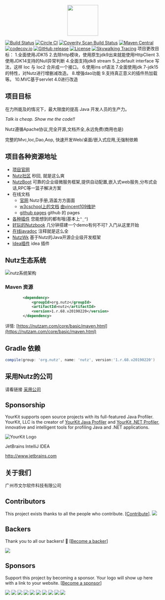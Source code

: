 
<p align="center"><a href="https://nutz.cn" target="_blank"><img width="100" src="https://github.com/nutzam/nutz/raw/master/doc/ci/logo.png"></a></p>

[![Build Status](https://travis-ci.org/nutzam/nutz.png?branch=master)](https://travis-ci.org/nutzam/nutz)
[![Circle CI](https://circleci.com/gh/nutzam/nutz/tree/master.svg?style=svg)](https://circleci.com/gh/nutzam/nutz/tree/master)
[![Coverity Scan Build Status](https://scan.coverity.com/projects/4917/badge.svg)](https://scan.coverity.com/projects/4917/)
[![Maven Central](https://maven-badges.herokuapp.com/maven-central/org.nutz/nutz/badge.svg)](https://maven-badges.herokuapp.com/maven-central/org.nutz/nutz/)
[![codecov.io](http://codecov.io/github/nutzam/nutz/coverage.svg?branch=master)](http://codecov.io/github/nutzam/nutz?branch=master)
[![GitHub release](https://img.shields.io/github/release/nutzam/nutz.svg)](https://github.com/nutzam/nutz/releases)
[![License](https://img.shields.io/badge/license-Apache%202-4EB1BA.svg)](https://www.apache.org/licenses/LICENSE-2.0.html)
[![Skywalking Tracing](https://img.shields.io/badge/Skywalking%20Tracing-enable-brightgreen.svg)](https://github.com/OpenSkywalking/skywalking)
项目更改目标：
1.全面使用JDK15
2.去除http模块，使用原生jdk9出来就能使用HttpClient
3.使用JDK14支持的Null异常判断
4.全面支持jdk8 stream
5.上default interface 写法，这样 Ioc 与 Ioc2 合并成一个接口。
6.使用ins of语法
7.全面使用jdk 7-jdk15的特性，对Nutz进行增删减改造。
8.增强dao功能
9.支持真正意义的插件热加载等。
10.MVC基于servlet 4.0进行改造

## 项目目标

在力所能及的情况下，最大限度的提高 Java 开发人员的生产力。

*Talk is cheap. Show me the code!!*

Nutz遵循Apache协议,完全开源,文档齐全,永远免费(商用也是)

完整的Mvc,Ioc,Dao,Aop, 快速开发Web/桌面/嵌入式应用,无强制依赖

## 项目各种资源地址

*   [项目官网](https://nutzam.com)
*   [Nutz社区](https://nutz.cn/) 秒回, 就是这么爽
*   [NutzBoot](https://nutz.io) 可靠的企业级微服务框架,提供自动配置,嵌入式web服务,分布式会话,RPC等一篮子解决方案 
*   在线文档
    *   [官网](https://nutzam.com/core/nutz_preface.html) Nutz手册,涵盖方方面面
    *   [w3cschool上的文档](http://www.w3cschool.cn/nutz/) [由vincent109维护](https://github.com/vincent109)
    *   [github pages](https://nutzam.github.io/nutz/) github 的 pages
*   [各种插件](http://github.com/nutzam/nutzmore) 您能想到的都有哦(基本上`^_^`)
*   [好玩的Nutzbook](http://nutzbook.wendal.net) 几分钟搭建一个demo有何不可? 入门从这里开始
*	[在线javadoc](https://nutzam.com/javadoc/) 注释就是这么全
*	[NutzWk](https://github.com/Wizzercn/NutzWk) 基于Nutz的Java开源企业级开发框架
*	[Idea插件](https://github.com/threefish/NutzCodeInsight) idea 插件

## Nutz生态系统

![nutz系统架构](nutz-graph.png)

### Maven 资源

```xml
		<dependency>
			<groupId>org.nutz</groupId>
			<artifactId>nutz</artifactId>
			<version>1.r.68.v20190220</version>
		</dependency>
```


详情: [https://nutzam.com/core/basic/maven.html](https://nutzam.com/core/basic/maven.html)

## Gradle 依赖

```gradle
compile(group: 'org.nutz', name: 'nutz', version:'1.r.68.v20190220')
```

## 采用Nutz的公司

请看链接 [采用公司](https://github.com/nutzam/nutz/issues/819)


## Sponsorship

YourKit supports open source projects with its full-featured Java Profiler.
YourKit, LLC is the creator of [YourKit Java Profiler](http://www.yourkit.com/java/profiler/index.jsp) 
and [YourKit .NET Profiler](http://www.yourkit.com/.net/profiler/index.jsp),
innovative and intelligent tools for profiling Java and .NET applications.

![YourKit Logo](https://cloud.githubusercontent.com/assets/1317309/4507430/7119527c-4b0c-11e4-9245-d72e751e26ee.png)

JetBrains IntelliJ IDEA

http://www.jetbrains.com

## 关于我们

广州市文尔软件科技有限公司

## Contributors

This project exists thanks to all the people who contribute. [[Contribute](CONTRIBUTING.md)].
<a href="graphs/contributors"><img src="https://opencollective.com/nutz/contributors.svg?width=890&button=false" /></a>


## Backers

Thank you to all our backers! 🙏 [[Become a backer](https://opencollective.com/nutz#backer)]

<a href="https://opencollective.com/nutz#backers" target="_blank"><img src="https://opencollective.com/nutz/backers.svg?width=890"></a>


## Sponsors

Support this project by becoming a sponsor. Your logo will show up here with a link to your website. [[Become a sponsor](https://opencollective.com/nutz#sponsor)]

<a href="https://opencollective.com/nutz/sponsor/0/website" target="_blank"><img src="https://opencollective.com/nutz/sponsor/0/avatar.svg"></a>
<a href="https://opencollective.com/nutz/sponsor/1/website" target="_blank"><img src="https://opencollective.com/nutz/sponsor/1/avatar.svg"></a>
<a href="https://opencollective.com/nutz/sponsor/2/website" target="_blank"><img src="https://opencollective.com/nutz/sponsor/2/avatar.svg"></a>
<a href="https://opencollective.com/nutz/sponsor/3/website" target="_blank"><img src="https://opencollective.com/nutz/sponsor/3/avatar.svg"></a>
<a href="https://opencollective.com/nutz/sponsor/4/website" target="_blank"><img src="https://opencollective.com/nutz/sponsor/4/avatar.svg"></a>
<a href="https://opencollective.com/nutz/sponsor/5/website" target="_blank"><img src="https://opencollective.com/nutz/sponsor/5/avatar.svg"></a>
<a href="https://opencollective.com/nutz/sponsor/6/website" target="_blank"><img src="https://opencollective.com/nutz/sponsor/6/avatar.svg"></a>
<a href="https://opencollective.com/nutz/sponsor/7/website" target="_blank"><img src="https://opencollective.com/nutz/sponsor/7/avatar.svg"></a>
<a href="https://opencollective.com/nutz/sponsor/8/website" target="_blank"><img src="https://opencollective.com/nutz/sponsor/8/avatar.svg"></a>
<a href="https://opencollective.com/nutz/sponsor/9/website" target="_blank"><img src="https://opencollective.com/nutz/sponsor/9/avatar.svg"></a>



